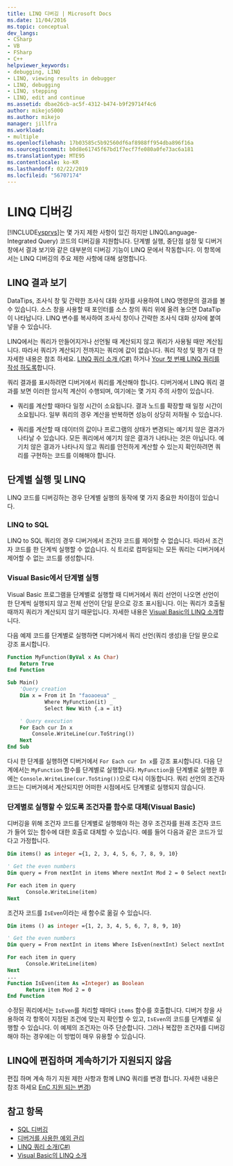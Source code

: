 ```yaml
---
title: LINQ 디버깅 | Microsoft Docs
ms.date: 11/04/2016
ms.topic: conceptual
dev_langs:
- CSharp
- VB
- FSharp
- C++
helpviewer_keywords:
- debugging, LINQ
- LINQ, viewing results in debugger
- LINQ, debugging
- LINQ, stepping
- LINQ, edit and continue
ms.assetid: dbae26cb-ac5f-4312-b474-b9f29714f4c6
author: mikejo5000
ms.author: mikejo
manager: jillfra
ms.workload:
- multiple
ms.openlocfilehash: 17b03585c5b92560df6af8988ff954dba896f16a
ms.sourcegitcommit: b0d8e61745f67bd1f7ecf7fe080a0fe73ac6a181
ms.translationtype: MTE95
ms.contentlocale: ko-KR
ms.lasthandoff: 02/22/2019
ms.locfileid: "56707174"
---
```

# <a name="debugging-linq"></a>LINQ 디버깅
[!INCLUDE[vsprvs](../code-quality/includes/vsprvs_md.md)]는 몇 가지 제한 사항이 있긴 하지만 LINQ(Language-Integrated Query) 코드의 디버깅을 지원합니다. 단계별 실행, 중단점 설정 및 디버거 창에서 결과 보기와 같은 대부분의 디버깅 기능이 LINQ 문에서 작동합니다. 이 항목에서는 LINQ 디버깅의 주요 제한 사항에 대해 설명합니다.

##  <a name="BKMK_ViewingLINQResults"></a> LINQ 결과 보기
 DataTips, 조사식 창 및 간략한 조사식 대화 상자를 사용하여 LINQ 명령문의 결과를 볼 수 있습니다. 소스 창을 사용할 때 포인터를 소스 창의 쿼리 위에 올려 놓으면 DataTip이 나타납니다. LINQ 변수를 복사하여 조사식 창이나 간략한 조사식 대화 상자에 붙여 넣을 수 있습니다.

 LINQ에서는 쿼리가 만들어지거나 선언될 때 계산되지 않고 쿼리가 사용될 때만 계산됩니다. 따라서 쿼리가 계산되기 전까지는 쿼리에 값이 없습니다. 쿼리 작성 및 평가 대 한 자세한 내용은 참조 하세요. [LINQ 쿼리 소개 (C#)](/dotnet/csharp/programming-guide/concepts/linq/introduction-to-linq-queries) 하거나 [Your 첫 번째 LINQ 쿼리를 작성 하도록](/dotnet/visual-basic/programming-guide/concepts/linq/writing-your-first-linq-query)합니다.

 쿼리 결과를 표시하려면 디버거에서 쿼리를 계산해야 합니다. 디버거에서 LINQ 쿼리 결과를 보면 이러한 암시적 계산이 수행되며, 여기에는 몇 가지 주의 사항이 있습니다.

-   쿼리를 계산할 때마다 일정 시간이 소요됩니다. 결과 노드를 확장할 때 일정 시간이 소요됩니다. 일부 쿼리의 경우 계산을 반복하면 성능이 상당히 저하될 수 있습니다.

-   쿼리를 계산할 때 데이터의 값이나 프로그램의 상태가 변경되는 예기치 않은 결과가 나타날 수 있습니다. 모든 쿼리에서 예기치 않은 결과가 나타나는 것은 아닙니다. 예기치 않은 결과가 나타나지 않고 쿼리를 안전하게 계산할 수 있는지 확인하려면 쿼리를 구현하는 코드를 이해해야 합니다.

##  <a name="BKMK_SteppingAndLinq"></a> 단계별 실행 및 LINQ
 LINQ 코드를 디버깅하는 경우 단계별 실행의 동작에 몇 가지 중요한 차이점이 있습니다.

### <a name="linq-to-sql"></a>LINQ to SQL
 LINQ to SQL 쿼리의 경우 디버거에서 조건자 코드를 제어할 수 없습니다. 따라서 조건자 코드를 한 단계씩 실행할 수 없습니다. 식 트리로 컴파일되는 모든 쿼리는 디버거에서 제어할 수 없는 코드를 생성합니다.

### <a name="stepping-in-visual-basic"></a>Visual Basic에서 단계별 실행
 Visual Basic 프로그램을 단계별로 실행할 때 디버거에서 쿼리 선언이 나오면 선언이 한 단계씩 실행되지 않고 전체 선언이 단일 문으로 강조 표시됩니다. 이는 쿼리가 호출될 때까지 쿼리가 계산되지 않기 때문입니다. 자세한 내용은 [Visual Basic의 LINQ 소개](/dotnet/visual-basic/programming-guide/language-features/linq/introduction-to-linq)합니다.

 다음 예제 코드를 단계별로 실행하면 디버거에서 쿼리 선언(쿼리 생성)을 단일 문으로 강조 표시합니다.

```vb
Function MyFunction(ByVal x As Char)
    Return True
End Function

Sub Main()
    'Query creation
    Dim x = From it In "faoaoeua" _
            Where MyFunction(it) _
            Select New With {.a = it}

    ' Query execution
    For Each cur In x
        Console.WriteLine(cur.ToString())
    Next
End Sub
```

 다시 한 단계를 실행하면 디버거에서 `For Each cur In x`를 강조 표시합니다. 다음 단계에서는 `MyFunction` 함수를 단계별로 실행합니다. `MyFunction`을 단계별로 실행한 후에는 `Console.WriteLine(cur.ToSting())`으로 다시 이동합니다. 쿼리 선언의 조건자 코드는 디버거에서 계산되지만 어떠한 시점에서도 단계별로 실행되지 않습니다.

### <a name="replacing-a-predicate-with-a-function-to-enable-stepping-visual-basic"></a>단계별로 실행할 수 있도록 조건자를 함수로 대체(Visual Basic)
 디버깅을 위해 조건자 코드를 단계별로 실행해야 하는 경우 조건자를 원래 조건자 코드가 들어 있는 함수에 대한 호출로 대체할 수 있습니다. 예를 들어 다음과 같은 코드가 있다고 가정합니다.

```vb
Dim items() as integer ={1, 2, 3, 4, 5, 6, 7, 8, 9, 10}

' Get the even numbers
Dim query = From nextInt in items Where nextInt Mod 2 = 0 Select nextInt

For each item in query
      Console.WriteLine(item)
Next
```

 조건자 코드를 `IsEven`이라는 새 함수로 옮길 수 있습니다.

```vb
Dim items () as integer ={1, 2, 3, 4, 5, 6, 7, 8, 9, 10}

' Get the even numbers
Dim query = From nextInt in items Where IsEven(nextInt) Select nextInt

For each item in query
      Console.WriteLine(item)
Next
...
Function IsEven(item As =Integer) as Boolean
      Return item Mod 2 = 0
End Function
```

 수정된 쿼리에서는 `IsEven`를 처리할 때마다 `items` 함수를 호출합니다. 디버거 창을 사용하여 각 항목이 지정된 조건에 맞는지 확인할 수 있고, `IsEven`의 코드를 단계별로 실행할 수 있습니다. 이 예제의 조건자는 아주 단순합니다. 그러나 복잡한 조건자를 디버깅해야 하는 경우에는 이 방법이 매우 유용할 수 있습니다.

##  <a name="BKMK_EditandContinueNotSupportedforLINQ"></a> LINQ에 편집하며 계속하기가 지원되지 않음
 편집 하며 계속 하기 지원 제한 사항과 함께 LINQ 쿼리를 변경 합니다. 자세한 내용은 참조 하세요 [EnC 지원 되는 변경](https://github.com/dotnet/roslyn/wiki/EnC-Supported-Edits))

## <a name="see-also"></a>참고 항목

- [SQL 디버깅](/previous-versions/visualstudio/visual-studio-2010/zefbf0t6\(v\=vs.100\))
- [디버거를 사용한 예외 관리](../debugger/managing-exceptions-with-the-debugger.md)
- [LINQ 쿼리 소개(C#)](/dotnet/csharp/programming-guide/concepts/linq/introduction-to-linq-queries)
- [Visual Basic의 LINQ 소개](/dotnet/visual-basic/programming-guide/language-features/linq/introduction-to-linq)
